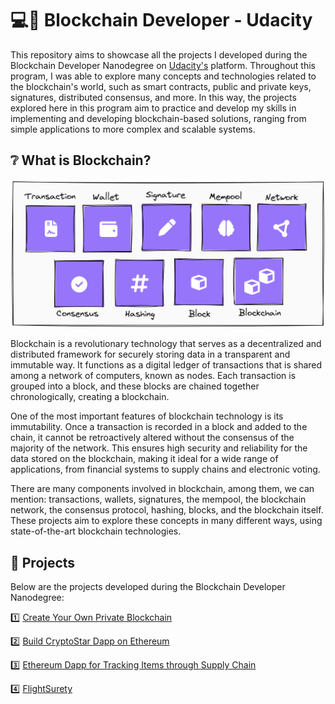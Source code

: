 # 💻🔗 Blockchain Developer - Udacity 

This repository aims to showcase all the projects I developed during the Blockchain Developer Nanodegree on [Udacity's](udacity.com) platform. Throughout this program, I was able to explore many concepts and technologies related to the blockchain's world, such as smart contracts, public and private keys, signatures, distributed consensus, and more. In this way, the projects explored here in this program aim to practice and develop my skills in implementing and developing blockchain-based solutions, ranging from simple applications to more complex and scalable systems.

## ❔ What is Blockchain? 

![big_picture](./img/blockchain_big_picture.png)

Blockchain is a revolutionary technology that serves as a decentralized and distributed framework for securely storing data in a transparent and immutable way. It functions as a digital ledger of transactions that is shared among a network of computers, known as nodes. Each transaction is grouped into a block, and these blocks are chained together chronologically, creating a blockchain.

One of the most important features of blockchain technology is its immutability. Once a transaction is recorded in a block and added to the chain, it cannot be retroactively altered without the consensus of the majority of the network. This ensures high security and reliability for the data stored on the blockchain, making it ideal for a wide range of applications, from financial systems to supply chains and electronic voting.

There are many components involved in blockchain, among them, we can mention: transactions, wallets, signatures, the mempool, the blockchain network, the consensus protocol, hashing, blocks, and the blockchain itself. These projects aim to explore these concepts in many different ways, using state-of-the-art blockchain technologies.

## 📂 Projects

Below are the projects developed during the Blockchain Developer Nanodegree:

1️⃣ [ Create Your Own Private Blockchain](https://github.com/marianabritoazevedo/blockchain_udacity/project1)

2️⃣ [ Build CryptoStar Dapp on Ethereum]()

3️⃣ [ Ethereum Dapp for Tracking Items through Supply Chain]()

4️⃣ [ FlightSurety]()